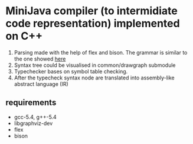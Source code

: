# MiniJava compiler (to intermidiate code representation) implemented on C++

1. Parsing made with the help of flex and bison. The grammar is similar to the one showed [here](http://www.cambridge.org/resources/052182060X/MCIIJ2e/grammar.htm)
2. Syntax tree could be visualised in common/drawgraph submodule
3. Typechecker bases on symbol table checking.
4. After the typecheck syntax node are translated into assembly-like abstract language (IR)

## requirements
* gcc-5.4,  g++-5.4
* libgraphviz-dev
* flex
* bison
